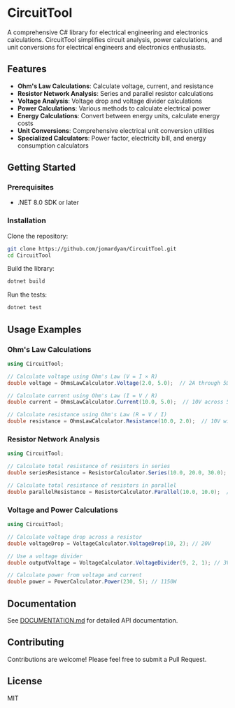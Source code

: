 # CircuitTool

A comprehensive C# library for electrical engineering and electronics calculations. CircuitTool simplifies circuit analysis, power calculations, and unit conversions for electrical engineers and electronics enthusiasts.

## Features

- **Ohm's Law Calculations**: Calculate voltage, current, and resistance
- **Resistor Network Analysis**: Series and parallel resistor calculations
- **Voltage Analysis**: Voltage drop and voltage divider calculations
- **Power Calculations**: Various methods to calculate electrical power
- **Energy Calculations**: Convert between energy units, calculate energy costs
- **Unit Conversions**: Comprehensive electrical unit conversion utilities
- **Specialized Calculators**: Power factor, electricity bill, and energy consumption calculators

## Getting Started

### Prerequisites

- .NET 8.0 SDK or later

### Installation

Clone the repository:
```bash
git clone https://github.com/jomardyan/CircuitTool.git
cd CircuitTool
```

Build the library:
```bash
dotnet build
```

Run the tests:
```bash
dotnet test
```

## Usage Examples

### Ohm's Law Calculations

```csharp
using CircuitTool;

// Calculate voltage using Ohm's Law (V = I × R)
double voltage = OhmsLawCalculator.Voltage(2.0, 5.0);  // 2A through 5Ω = 10V

// Calculate current using Ohm's Law (I = V / R)
double current = OhmsLawCalculator.Current(10.0, 5.0);  // 10V across 5Ω = 2A

// Calculate resistance using Ohm's Law (R = V / I)
double resistance = OhmsLawCalculator.Resistance(10.0, 2.0);  // 10V with 2A = 5Ω
```

### Resistor Network Analysis

```csharp
using CircuitTool;

// Calculate total resistance of resistors in series
double seriesResistance = ResistorCalculator.Series(10.0, 20.0, 30.0);  // = 60Ω

// Calculate total resistance of resistors in parallel
double parallelResistance = ResistorCalculator.Parallel(10.0, 10.0);  // = 5Ω
```

### Voltage and Power Calculations

```csharp
using CircuitTool;

// Calculate voltage drop across a resistor
double voltageDrop = VoltageCalculator.VoltageDrop(10, 2); // 20V

// Use a voltage divider
double outputVoltage = VoltageCalculator.VoltageDivider(9, 2, 1); // 3V

// Calculate power from voltage and current
double power = PowerCalculator.Power(230, 5); // 1150W
```

## Documentation

See [DOCUMENTATION.md](DOCUMENTATION.md) for detailed API documentation.

## Contributing

Contributions are welcome! Please feel free to submit a Pull Request.

## License

MIT